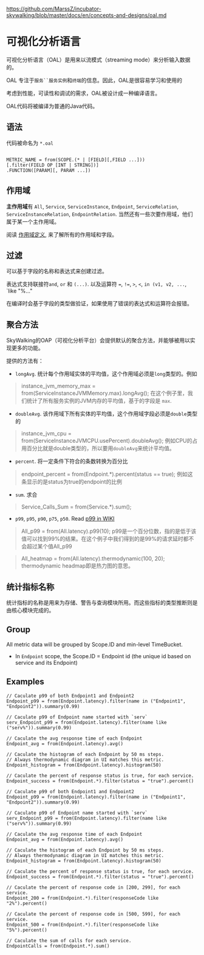 https://github.com/MarssZ/incubator-skywalking/blob/master/docs/en/concepts-and-designs/oal.md

# 可视化分析语言
可视化分析语言（OAL）是用来以流模式（streaming mode）来分析输入数据的。

OAL 专注于`服务``服务实例`和`终端`的信息。因此，OAL是很容易学习和使用的

考虑到性能，可读性和调试的需求，OAL被设计成一种编译语言。

OAL代码将被编译为普通的Java代码。

## 语法
代码被命名为 `*.oal`
```

METRIC_NAME = from(SCOPE.(* | [FIELD][,FIELD ...]))
[.filter(FIELD OP [INT | STRING])]
.FUNCTION([PARAM][, PARAM ...])
```

## 作用域

 **主作用域**有 `All`, `Service`, `ServiceInstance`, `Endpoint`, `ServiceRelation`, `ServiceInstanceRelation`, `EndpointRelation`.
当然还有一些次要作用域，他们属于某一个主作用域。

阅读 [作用域定义](scope-definitions-cn.md), 来了解所有的作用域和字段。


## 过滤
可以基于字段的名称和表达式来创建过滤。

表达式支持联接符`and`, `or` 和 `(...)`. 以及运算符  `=`, `!=`, `>`, `<`, `in (v1, v2, ...`, `like "%..."

在编译时会基于字段的类型做验证，如果使用了错误的表达式和运算符会报错。


## 聚合方法
SkyWalking的OAP（可视化分析平台）会提供默认的聚合方法，并能够被用以实现更多的功能。

提供的方法有：
- `longAvg`. 统计每个作用域实体的平均值，这个作用域必须是`long`类型的。例如
> instance_jvm_memory_max = from(ServiceInstanceJVMMemory.max).longAvg();
在这个例子里，我们统计了所有服务实例的JVM内存的平均值，基于的字段是 `max`.

- `doubleAvg`. 该作用域下所有实体的平均值，这个作用域字段必须是`double`类型的
> instance_jvm_cpu = from(ServiceInstanceJVMCPU.usePercent).doubleAvg();
例如CPU的占用百分比就是double类型的，所以要用`doubleAvg`来统计平均值。

- `percent`. 将一定条件下符合的条数转换为百分比
> endpoint_percent = from(Endpoint.*).percent(status == true);
例如这条显示的是status为true的endpoint的比例

- `sum`. 求合
> Service_Calls_Sum = from(Service.*).sum();

- `p99`, `p95`, `p90`, `p75`, `p50`. Read [p99 in WIKI](https://en.wikipedia.org/wiki/Percentile)
> All_p99 = from(All.latency).p99(10);
p99是一个百分位数，指的是低于该值可以找到99%的结果。在这个例子中我们得到的是99%的请求延时都不会超过某个值All_p99

> All_heatmap = from(All.latency).thermodynamic(100, 20);
thermodynamic headmap即是热力图的意思。

## 统计指标名称
统计指标的名称是用来为存储、警告与查询模块所用。而这些指标的类型推断则是由核心模块完成的。

## Group
All metric data will be grouped by Scope.ID and min-level TimeBucket. 

- In `Endpoint` scope, the Scope.ID = Endpoint id (the unique id based on service and its Endpoint)

## Examples
```
// Caculate p99 of both Endpoint1 and Endpoint2
Endpoint_p99 = from(Endpoint.latency).filter(name in ("Endpoint1", "Endpoint2")).summary(0.99)

// Caculate p99 of Endpoint name started with `serv`
serv_Endpoint_p99 = from(Endpoint.latency).filter(name like ("serv%")).summary(0.99)

// Caculate the avg response time of each Endpoint
Endpoint_avg = from(Endpoint.latency).avg()

// Caculate the histogram of each Endpoint by 50 ms steps.
// Always thermodynamic diagram in UI matches this metric. 
Endpoint_histogram = from(Endpoint.latency).histogram(50)

// Caculate the percent of response status is true, for each service.
Endpoint_success = from(Endpoint.*).filter(status = "true").percent()

// Caculate p99 of both Endpoint1 and Endpoint2
Endpoint_p99 = from(Endpoint.latency).filter(name in ("Endpoint1", "Endpoint2")).summary(0.99)

// Caculate p99 of Endpoint name started with `serv`
serv_Endpoint_p99 = from(Endpoint.latency).filter(name like ("serv%")).summary(0.99)

// Caculate the avg response time of each Endpoint
Endpoint_avg = from(Endpoint.latency).avg()

// Caculate the histogram of each Endpoint by 50 ms steps.
// Always thermodynamic diagram in UI matches this metric. 
Endpoint_histogram = from(Endpoint.latency).histogram(50)

// Caculate the percent of response status is true, for each service.
Endpoint_success = from(Endpoint.*).filter(status = "true").percent()

// Caculate the percent of response code in [200, 299], for each service.
Endpoint_200 = from(Endpoint.*).filter(responseCode like "2%").percent()

// Caculate the percent of response code in [500, 599], for each service.
Endpoint_500 = from(Endpoint.*).filter(responseCode like "5%").percent()

// Caculate the sum of calls for each service.
EndpointCalls = from(Endpoint.*).sum()

